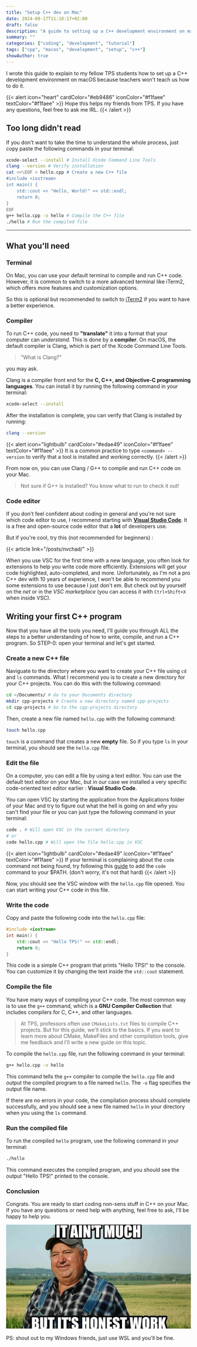 ```yaml
---
title: "Setup C++ dev on Mac"
date: 2024-09-17T11:18:17+02:00
draft: false
description: "A guide to setting up a C++ development environment on macOS, including installing the necessary tools and configuring your system to compile and run C++ code."
summary: ""
categories: ["coding", "development", "tutorial"]
tags: ["cpp", "macos", "development", "setup", "c++"]
showAuthor: true
---
```


I wrote this guide to explain to my fellow TPS students how to set up a C++ development environment on macOS because teachers won't teach us how to do it.

{{< alert icon="heart" cardColor="#eb9486" iconColor="#f1faee" textColor="#f1faee" >}}
Hope this helps my friends from TPS. If you have any questions, feel free to ask me IRL.
{{< /alert >}}

## Too long didn't read

If you don't want to take the time to understand the whole process, just copy paste the following commands in your terminal:

```bash
xcode-select --install # Install Xcode Command Line Tools
clang --version # Verify installation
cat <<\EOF > hello.cpp # Create a new C++ file
#include <iostream>
int main() {
    std::cout << "Hello, World!" << std::endl;
    return 0;
}
EOF
g++ hello.cpp -o hello # Compile the C++ file
./hello # Run the compiled file
```

---

## What you'll need

### Terminal

On Mac, you can use your default terminal to compile and run C++ code. However, it is common to switch to a more advanced terminal like iTerm2, which offers more features and customization options.

So this is optional but recommended to switch to [iTerm2](https://iterm2.com/) if you want to have a better experience.

### Compiler

To run C++ code, you need to **"translate"** it into a format that your computer can _understand_. This is done by a **compiler**. On macOS, the default compiler is Clang, which is part of the Xcode Command Line Tools.

> "What is Clang?"

you may ask.

Clang is a compiler front end for the **C, C++, and Objective-C programming languages**. You can install it by running the following command in your terminal:

```bash
xcode-select --install
```

After the installation is complete, you can verify that Clang is installed by running:

```bash
clang --version
```

{{< alert icon="lightbulb" cardColor="#edae49" iconColor="#f1faee" textColor="#f1faee" >}}
It is a common practice to type `<command> --version` to verify that a tool is installed and working correctly.
{{< /alert >}}

From now on, you can use Clang / G++ to compile and run C++ code on your Mac.

> Not sure if G++ is installed? You know what to run to check it out!

### Code editor

If you don't feel confident about coding in general and you're not sure which code editor to use, I recommend starting with **[Visual Studio Code](https://code.visualstudio.com/download)**. It is a free and open-source code editor that a **lot** of developers use.

But if you're cool, try this (not recommended for beginners) :

{{< article link="/posts/nvchad/" >}}

When you use VSC for the first time with a new language, you often look for extensions to help you write code more efficiently. Extensions will get your code highlighted, auto-completed, and more. Unfortunately, as I'm not a pro C++ dev with 10 years of experience, I won't be able to recommend you some extensions to use because I just don't em. But check out by yourself on the _net_ or in the _VSC marketplace_ (you can access it with `Ctrl+Shift+X` when inside VSC).

## Writing your first C++ program

Now that you have all the tools you need, I'll guide you through ALL the steps to a better understanding of how to write, compile, and run a C++ program.
So STEP-0: open your terminal and let's get started.

### Create a new C++ file

Naviguate to the directory where you want to create your C++ file using `cd` and `ls` commands. What I recommend you is to create a new directory for your C++ projects. You can do this with the following command:

```bash
cd ~/Documents/ # Go to your Documents directory
mkdir cpp-projects # Create a new directory named cpp-projects
cd cpp-projects # Go to the cpp-projects directory
```

Then, create a new file named `hello.cpp` with the following command:

```bash
touch hello.cpp
```

`touch` is a command that creates a new **empty** file. So if you type `ls` in your terminal, you should see the `hello.cpp` file.

### Edit the file

On a computer, you can edit a file by using a text editor. You can use the default text editor on your Mac, but in our case we installed a very specific code-oriented text editor earlier : **Visual Studio Code**.

You can open VSC by starting the application from the Applications folder of your Mac and try to figure out what the hell is going on and why you can't find your file or you can just type the following command in your terminal:

```bash
code . # Will open VSC in the current directory
# or
code hello.cpp # Will open the file hello.cpp in VSC
```

{{< alert icon="lightbulb" cardColor="#edae49" iconColor="#f1faee" textColor="#f1faee" >}}
If your terminal is complaining about the `code` command not being found, try following this [guide](https://code.visualstudio.com/docs/setup/mac) to add the `code` command to your $PATH. (don't worry, it's not that hard)
{{< /alert >}}

Now, you should see the VSC window with the `hello.cpp` file opened. You can start writing your C++ code in this file.

### Write the code

Copy and paste the following code into the `hello.cpp` file:

```cpp
#include <iostream>
int main() {
    std::cout << "Hello TPS!" << std::endl;
    return 0;
}
```

This code is a simple C++ program that prints "Hello TPS!" to the console. You can customize it by changing the text inside the `std::cout` statement.

### Compile the file

You have many ways of compiling your C++ code. The most common way is to use the `g++` command, which is a **GNU Compiler Collection** that includes compilers for C, C++, and other languages.

> At TPS, professors often use `CMakeLists.txt` files to compile C++ projects. But for this guide, we'll stick to the basics. If you want to learn more about CMake, MakeFiles and other compilation tools, give me feedback and I'll write a new guide on this topic.

To compile the `hello.cpp` file, run the following command in your terminal:

```bash
g++ hello.cpp -o hello
```

This command tells the `g++` compiler to compile the `hello.cpp` file and output the compiled program to a file named `hello`. The `-o` flag specifies the output file name.

If there are no errors in your code, the compilation process should complete successfully, and you should see a new file named `hello` in your directory when you using the `ls` command.

### Run the compiled file

To run the compiled `hello` program, use the following command in your terminal:

```bash
./hello
```

This command executes the compiled program, and you should see the output "Hello TPS!" printed to the console.

### Conclusion

Congrats. You are ready to start coding non-sens stuff in C++ on your Mac. If you have any questions or need help with anything, feel free to ask, I'll be happy to help you.

![honest-work](img/honest-work.jpg)

PS: shout out to my Windows friends, just use WSL and you'll be fine.
